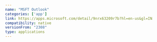 ```yaml
---
name: "MSFT Outlook"
categories: ['app']
link: https://apps.microsoft.com/detail/9nrx63209r7b?hl=en-us&gl=IN
compatibility: native
versionFrom: "2308"
type: applications
---
```



